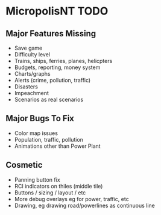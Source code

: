 # MicropolisNT TODO

## Major Features Missing
- Save game
- Difficulty level
- Trains, ships, ferries, planes, helicpters
- Budgets, reporting, money system
- Charts/graphs
- Alerts (crime, pollution, traffic)
- Disasters
- Impeachment
- Scenarios as real scenarios

## Major Bugs To Fix
- Color map issues
- Population, traffic, pollution
- Animations other than Power Plant

## Cosmetic
- Panning button fix
- RCI indicators on thiles (middle tile)
- Buttons / sizing / layout / etc
- More debug overlays eg for power, traffic, etc
- Drawing, eg drawing road/powerlines as continuous line
